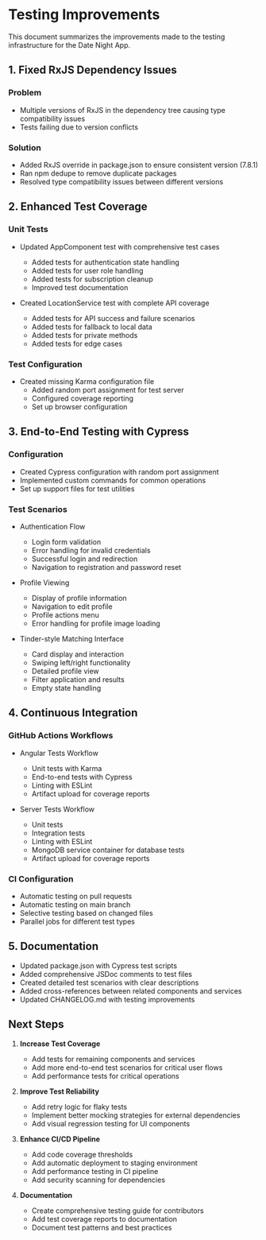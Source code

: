 # Testing Improvements

This document summarizes the improvements made to the testing infrastructure for the Date Night App.

## 1. Fixed RxJS Dependency Issues

### Problem
- Multiple versions of RxJS in the dependency tree causing type compatibility issues
- Tests failing due to version conflicts

### Solution
- Added RxJS override in package.json to ensure consistent version (7.8.1)
- Ran npm dedupe to remove duplicate packages
- Resolved type compatibility issues between different versions

## 2. Enhanced Test Coverage

### Unit Tests
- Updated AppComponent test with comprehensive test cases
  - Added tests for authentication state handling
  - Added tests for user role handling
  - Added tests for subscription cleanup
  - Improved test documentation

- Created LocationService test with complete API coverage
  - Added tests for API success and failure scenarios
  - Added tests for fallback to local data
  - Added tests for private methods
  - Added tests for edge cases

### Test Configuration
- Created missing Karma configuration file
  - Added random port assignment for test server
  - Configured coverage reporting
  - Set up browser configuration

## 3. End-to-End Testing with Cypress

### Configuration
- Created Cypress configuration with random port assignment
- Implemented custom commands for common operations
- Set up support files for test utilities

### Test Scenarios
- Authentication Flow
  - Login form validation
  - Error handling for invalid credentials
  - Successful login and redirection
  - Navigation to registration and password reset

- Profile Viewing
  - Display of profile information
  - Navigation to edit profile
  - Profile actions menu
  - Error handling for profile image loading

- Tinder-style Matching Interface
  - Card display and interaction
  - Swiping left/right functionality
  - Detailed profile view
  - Filter application and results
  - Empty state handling

## 4. Continuous Integration

### GitHub Actions Workflows
- Angular Tests Workflow
  - Unit tests with Karma
  - End-to-end tests with Cypress
  - Linting with ESLint
  - Artifact upload for coverage reports

- Server Tests Workflow
  - Unit tests
  - Integration tests
  - Linting with ESLint
  - MongoDB service container for database tests
  - Artifact upload for coverage reports

### CI Configuration
- Automatic testing on pull requests
- Automatic testing on main branch
- Selective testing based on changed files
- Parallel jobs for different test types

## 5. Documentation

- Updated package.json with Cypress test scripts
- Added comprehensive JSDoc comments to test files
- Created detailed test scenarios with clear descriptions
- Added cross-references between related components and services
- Updated CHANGELOG.md with testing improvements

## Next Steps

1. **Increase Test Coverage**
   - Add tests for remaining components and services
   - Add more end-to-end test scenarios for critical user flows
   - Add performance tests for critical operations

2. **Improve Test Reliability**
   - Add retry logic for flaky tests
   - Implement better mocking strategies for external dependencies
   - Add visual regression testing for UI components

3. **Enhance CI/CD Pipeline**
   - Add code coverage thresholds
   - Add automatic deployment to staging environment
   - Add performance testing in CI pipeline
   - Add security scanning for dependencies

4. **Documentation**
   - Create comprehensive testing guide for contributors
   - Add test coverage reports to documentation
   - Document test patterns and best practices